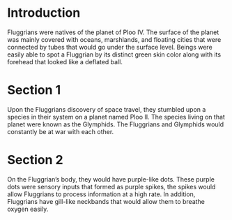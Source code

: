# Introduction

Fluggrians were natives of the planet of Ploo IV.
The surface of the planet was mainly covered with oceans, marshlands, and floating cities that were connected by tubes that would go under the surface level.
Beings were easily able to spot a Fluggrian by its distinct green skin color along with its forehead that looked like a deflated ball.

# Section 1

Upon the Fluggrians discovery of space travel, they stumbled upon a species in their system on a planet named Ploo II.
The species living on that planet were known as the Glymphids.
The Fluggrians and Glymphids would constantly be at war with each other.

# Section 2

On the Fluggrian’s body, they would have purple-like dots.
These purple dots were sensory inputs that formed as purple spikes, the spikes would allow Fluggrians to process information at a high rate.
In addition, Fluggrians have gill-like neckbands that would allow them to breathe oxygen easily.
